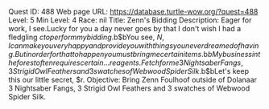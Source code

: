 Quest ID: 488
Web page URL: https://database.turtle-wow.org/?quest=488
Level: 5
Min Level: 4
Race: nil
Title: Zenn's Bidding
Description: Eager for work, I see.Lucky for you a day never goes by that I don't wish I had a fledgling $c to perform my bidding.$b$bYou see, $N, I can make you very happy and provide you with things you never dreamed of having.But in order for that to happen you must bring me certain items.$b$bMy business in the forest often requires certain. . .reagents.Fetch for me 3 Nightsaber Fangs, 3 Strigid Owl Feathers and 3 swatches of Webwood Spider Silk.$b$bLet's keep this our little secret, $r.
Objective: Bring Zenn Foulhoof outside of Dolanaar 3 Nightsaber Fangs, 3 Strigid Owl Feathers and 3 swatches of Webwood Spider Silk.
